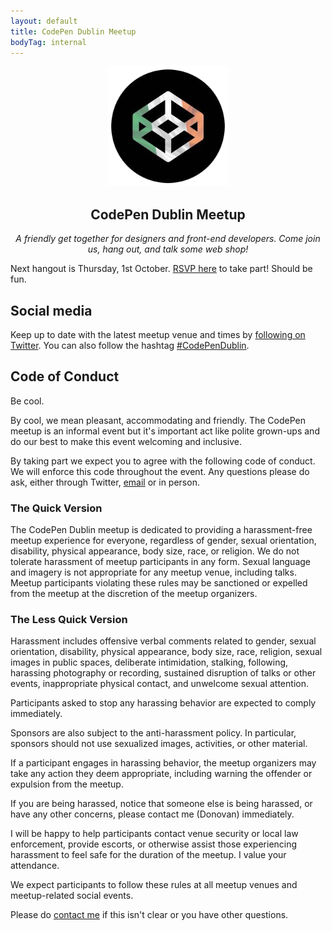 ```yaml
---
layout: default
title: CodePen Dublin Meetup
bodyTag: internal
---
```


<div style="text-align: center">

<img src="/images/codepen.png" alt="CodePen Dublin" width="192" height="192">
<h2>CodePen Dublin Meetup</h2>
<p><em>A friendly get together for designers and front-end developers. Come join us, hang out, and talk some web shop!</em></p>

</div>

Next hangout is Thursday, 1st October. [RSVP here](https://nvite.com/CodePenDublin/f788) to take part! Should be fun.

## Social media

Keep up to date with the latest meetup venue and times by [following on Twitter](https://twittr.com/frontenddublin). You can also follow the hashtag [#CodePenDublin](https://twitter.com/hashtag/codependublin).

## Code of Conduct

Be cool. 

By cool, we mean pleasant, accommodating and friendly. The CodePen meetup is an informal event but it's important act like polite grown-ups and do our best to make this event welcoming and inclusive.

By taking part we expect you to agree with the following code of conduct. We will enforce this code throughout the event. Any questions please do ask, either through Twitter, [email](mailto:d@hop.ie) or in person.

### The Quick Version

The CodePen Dublin meetup is dedicated to providing a harassment-free meetup experience for everyone, regardless of gender, sexual orientation, disability, physical appearance, body size, race, or religion. We do not tolerate harassment of meetup participants in any form. Sexual language and imagery is not appropriate for any meetup venue, including talks. Meetup participants violating these rules may be sanctioned or expelled from the meetup at the discretion of the meetup organizers.

### The Less Quick Version

Harassment includes offensive verbal comments related to gender, sexual orientation, disability, physical appearance, body size, race, religion, sexual images in public spaces, deliberate intimidation, stalking, following, harassing photography or recording, sustained disruption of talks or other events, inappropriate physical contact, and unwelcome sexual attention.

Participants asked to stop any harassing behavior are expected to comply immediately.

Sponsors are also subject to the anti-harassment policy. In particular, sponsors should not use sexualized images, activities, or other material.

If a participant engages in harassing behavior, the meetup organizers may take any action they deem appropriate, including warning the offender or expulsion from the meetup.

If you are being harassed, notice that someone else is being harassed, or have any other concerns, please contact me (Donovan) immediately. 

I will be happy to help participants contact venue security or local law enforcement, provide escorts, or otherwise assist those experiencing harassment to feel safe for the duration of the meetup. I value your attendance.

We expect participants to follow these rules at all meetup venues and meetup-related social events.

Please do [contact me](mailto:d@hop.ie) if this isn't clear or you have other questions.
